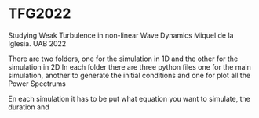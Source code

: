 # TFG2022
Studying Weak Turbulence in non-linear Wave Dynamics
Miquel de la Iglesia. UAB 2022

There are two folders, one for the simulation in 1D and the other for the simulation in 2D
In each folder there are three python files one for the main simulation, another to generate the initial conditions and one for plot all the Power Spectrums

En each simulation it has to be put what equation you want to simulate, the duration and 
